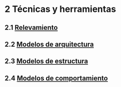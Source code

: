 # 2 Técnicas y herramientas

## 2.1 [Relevamiento](./2_1__Relevamiento.md)

## 2.2 [Modelos de arquitectura](./2_2_Modelos_de_arquitectura.md)

## 2.3 [Modelos de estructura](./2_3__Modelos_de_estructura.md)

## 2.4 [Modelos de comportamiento](./2_4__Modelos_de_comportamiento.md)
